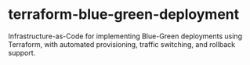 # terraform-blue-green-deployment
Infrastructure-as-Code for implementing Blue-Green deployments using Terraform, with automated provisioning, traffic switching, and rollback support.

